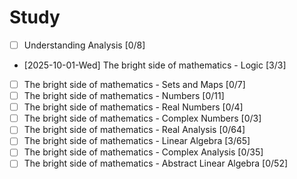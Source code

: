 # Study
- [ ] Understanding Analysis [0/8]
- [2025-10-01-Wed] The bright side of mathematics - Logic [3/3]
- [ ] The bright side of mathematics - Sets and Maps [0/7]
- [ ] The bright side of mathematics - Numbers [0/11]
- [ ] The bright side of mathematics - Real Numbers [0/4]
- [ ] The bright side of mathematics - Complex Numbers [0/3]
- [ ] The bright side of mathematics - Real Analysis [0/64]
- [ ] The bright side of mathematics - Linear Algebra [3/65]
- [ ] The bright side of mathematics - Complex Analysis [0/35]
- [ ] The bright side of mathematics - Abstract Linear Algebra [0/52]
